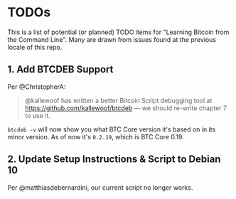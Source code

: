 # TODOs

This is a list of potential (or planned) TODO items for "Learning Bitcoin from the Command Line". Many are drawn from issues found at the previous locale of this repo.

## 1. Add BTCDEB Support

Per @ChristopherA:

> @kallewoof has written a better Bitcoin Script debugging tool at https://github.com/kallewoof/btcdeb — we should re-write chapter 7 to use it.

`btcdeb -v` will now show you what BTC Core version it's based on in its minor version. As of now it's `0.2.19`, which is BTC Core 0.19.

## 2. Update Setup Instructions & Script to Debian 10

Per @matthiasdebernardini, our current script no longer works.
